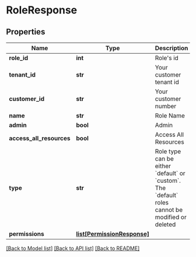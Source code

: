 # RoleResponse

## Properties
Name | Type | Description | Notes
------------ | ------------- | ------------- | -------------
**role_id** | **int** | Role&#x27;s id | 
**tenant_id** | **str** | Your customer tenant id | 
**customer_id** | **str** | Your customer number | 
**name** | **str** | Role Name | 
**admin** | **bool** | Admin | 
**access_all_resources** | **bool** | Access All Resources | 
**type** | **str** | Role type can be either &#x60;default&#x60; or &#x60;custom&#x60;. The &#x60;default&#x60; roles cannot be modified or deleted | 
**permissions** | [**list[PermissionResponse]**](PermissionResponse.md) |  | [optional] 

[[Back to Model list]](../README.md#documentation-for-models) [[Back to API list]](../README.md#documentation-for-api-endpoints) [[Back to README]](../README.md)

